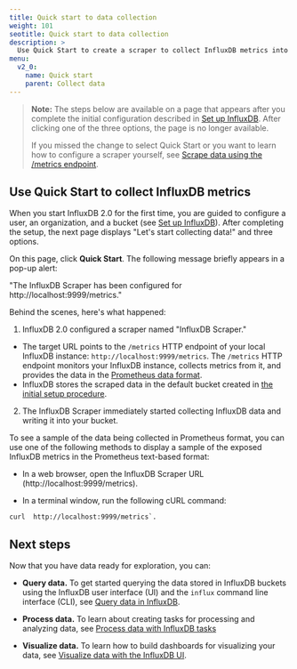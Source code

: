 ```yaml
---
title: Quick start to data collection
weight: 101
seotitle: Quick start to data collection
description: >
  Use Quick Start to create a scraper to collect InfluxDB metrics into a bucket.
menu:
  v2_0:
    name: Quick start
    parent: Collect data
---
```


>**Note:** The steps below are available on a page that appears after you complete the initial configuration described in [Set up InfluxDB](/v2.0/get-started/#setup-influxdb). After clicking one of the three options, the page is no longer available.
>
>If you missed the change to select Quick Start or you want to learn how to configure a scraper yourself, see [Scrape data using the /metrics endpoint](influxdb/v2.0/collect-data/scraper-endpoint/).

## Use Quick Start to collect InfluxDB metrics

When you start InfluxDB 2.0 for the first time, you are guided to configure a user, an organization, and a bucket (see [Set up InfluxDB](/v2.0/get-started/#setup-influxdb)). After completing the setup, the next page displays "Let's start collecting data!" and three options.

On this page, click **Quick Start**.
The following message briefly appears in a pop-up alert:

"The InfluxDB Scraper has been configured for http://localhost:9999/metrics."

Behind the scenes, here's what happened:

1. InfluxDB 2.0 configured a scraper named "InfluxDB Scraper."

  * The target URL points to the `/metrics` HTTP endpoint of your
  local InfluxDB instance: `http://localhost:9999/metrics`. The `/metrics` HTTP endpoint monitors your InfluxDB instance, collects metrics from it, and provides the data in the [Prometheus data format](https://prometheus.io/docs/instrumenting/exposition_formats/).
  * InfluxDB stores the scraped data in the default bucket created in [the initial setup procedure](/v2.0/get-started/#setup-influxdb).

2. The InfluxDB Scraper immediately started collecting InfluxDB data and
   writing it into your bucket.

To see a sample of the data being collected in Prometheus format, you can use one of the following methods to display a sample of the exposed InfluxDB metrics in the Prometheus text-based format:

* In a web browser, open the InfluxDB Scraper URL (http://localhost:9999/metrics).

* In a terminal window, run the following cURL command:
```
curl  http://localhost:9999/metrics`.
```

## Next steps

Now that you have data ready for exploration, you can:

* **Query data.** To get started querying the data stored in InfluxDB buckets using the InfluxDB user interface (UI) and the `influx` command line interface (CLI), see [Query data in InfluxDB](/v2.0/query-data).

* **Process data.** To learn about creating tasks for processing and analyzing data, see [Process data with InfluxDB tasks](/v2.0/process-data)

* **Visualize data.** To learn how to build dashboards for visualizing your data, see [Visualize data with the InfluxDB UI](/v2.0/visualize-data).
